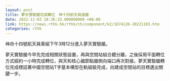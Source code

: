 ```yaml
---
layout: post
title: 夢天實驗艙完成轉位　神十四航天員進艙
date: 2022-11-03 18:36:33.000000000 +08:00
link: https://news.rthk.hk/rthk/ch/component/k2/1674126-20221103.htm
categories: rthk
---
```


神舟十四號航天員乘組下午3時12分進入夢天實驗艙。

夢天實驗艙今早先完成相關狀態設置，再與空間站組合體分離，之後採用平面轉位方式經約一小時完成轉位，與天和核心艙節點艙側向端口再次對接。夢天實驗艙轉位完成標誌著中國空間站T字基本構型在軌組裝完成，向建成空間站的目標邁出關鍵一步。
